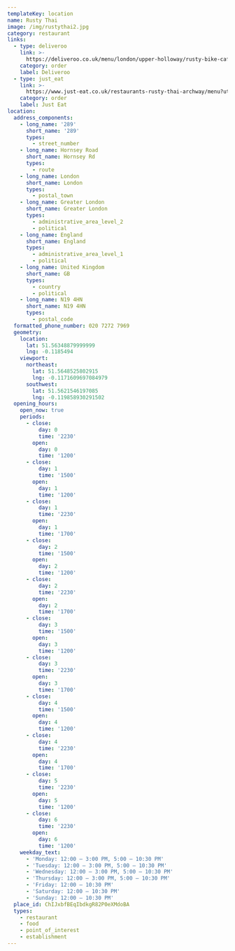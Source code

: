 ```yaml
---
templateKey: location
name: Rusty Thai
image: /img/rustythai2.jpg
category: restaurant
links:
  - type: deliveroo
    link: >-
      https://deliveroo.co.uk/menu/london/upper-holloway/rusty-bike-cafe?utm_medium=affiliate&utm_source=google_maps_link
    category: order
    label: Deliveroo
  - type: just_eat
    link: >-
      https://www.just-eat.co.uk/restaurants-rusty-thai-archway/menu?utm_source=google&utm_medium=organic&utm_campaign=orderaction
    category: order
    label: Just Eat
location:
  address_components:
    - long_name: '289'
      short_name: '289'
      types:
        - street_number
    - long_name: Hornsey Road
      short_name: Hornsey Rd
      types:
        - route
    - long_name: London
      short_name: London
      types:
        - postal_town
    - long_name: Greater London
      short_name: Greater London
      types:
        - administrative_area_level_2
        - political
    - long_name: England
      short_name: England
      types:
        - administrative_area_level_1
        - political
    - long_name: United Kingdom
      short_name: GB
      types:
        - country
        - political
    - long_name: N19 4HN
      short_name: N19 4HN
      types:
        - postal_code
  formatted_phone_number: 020 7272 7969
  geometry:
    location:
      lat: 51.56348879999999
      lng: -0.1185494
    viewport:
      northeast:
        lat: 51.5648525802915
        lng: -0.1171609697084979
      southwest:
        lat: 51.5621546197085
        lng: -0.119858930291502
  opening_hours:
    open_now: true
    periods:
      - close:
          day: 0
          time: '2230'
        open:
          day: 0
          time: '1200'
      - close:
          day: 1
          time: '1500'
        open:
          day: 1
          time: '1200'
      - close:
          day: 1
          time: '2230'
        open:
          day: 1
          time: '1700'
      - close:
          day: 2
          time: '1500'
        open:
          day: 2
          time: '1200'
      - close:
          day: 2
          time: '2230'
        open:
          day: 2
          time: '1700'
      - close:
          day: 3
          time: '1500'
        open:
          day: 3
          time: '1200'
      - close:
          day: 3
          time: '2230'
        open:
          day: 3
          time: '1700'
      - close:
          day: 4
          time: '1500'
        open:
          day: 4
          time: '1200'
      - close:
          day: 4
          time: '2230'
        open:
          day: 4
          time: '1700'
      - close:
          day: 5
          time: '2230'
        open:
          day: 5
          time: '1200'
      - close:
          day: 6
          time: '2230'
        open:
          day: 6
          time: '1200'
    weekday_text:
      - 'Monday: 12:00 – 3:00 PM, 5:00 – 10:30 PM'
      - 'Tuesday: 12:00 – 3:00 PM, 5:00 – 10:30 PM'
      - 'Wednesday: 12:00 – 3:00 PM, 5:00 – 10:30 PM'
      - 'Thursday: 12:00 – 3:00 PM, 5:00 – 10:30 PM'
      - 'Friday: 12:00 – 10:30 PM'
      - 'Saturday: 12:00 – 10:30 PM'
      - 'Sunday: 12:00 – 10:30 PM'
  place_id: ChIJxbfBEqIbdkgR82P0eXMdoBA
  types:
    - restaurant
    - food
    - point_of_interest
    - establishment
---
```

